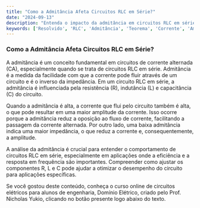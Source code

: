 ```yaml
---
title: "Como a Admitância Afeta Circuitos RLC em Série?"
date: "2024-09-13"
description: "Entenda o impacto da admitância em circuitos RLC em série e como ela influencia a corrente e a amplitude."
keywords: ['Resolvido', 'RLC', 'Admitância', 'Teorema', 'Corrente', 'Amplitude', 'série']
---
```


### Como a Admitância Afeta Circuitos RLC em Série?

A admitância é um conceito fundamental em circuitos de corrente alternada (CA), especialmente quando se trata de circuitos RLC em série. Admitância é a medida da facilidade com que a corrente pode fluir através de um circuito e é o inverso da impedância. Em um circuito RLC em série, a admitância é influenciada pela resistência (R), indutância (L) e capacitância (C) do circuito.

Quando a admitância é alta, a corrente que flui pelo circuito também é alta, o que pode resultar em uma maior amplitude da corrente. Isso ocorre porque a admitância reduz a oposição ao fluxo de corrente, facilitando a passagem da corrente alternada. Por outro lado, uma baixa admitância indica uma maior impedância, o que reduz a corrente e, consequentemente, a amplitude.

A análise da admitância é crucial para entender o comportamento de circuitos RLC em série, especialmente em aplicações onde a eficiência e a resposta em frequência são importantes. Compreender como ajustar os componentes R, L e C pode ajudar a otimizar o desempenho do circuito para aplicações específicas.

Se você gostou deste conteúdo, conheça o curso online de circuitos elétricos para alunos de engenharia, Domínio Elétrico, criado pelo Prof. Nicholas Yukio, clicando no botão presente logo abaixo do texto.